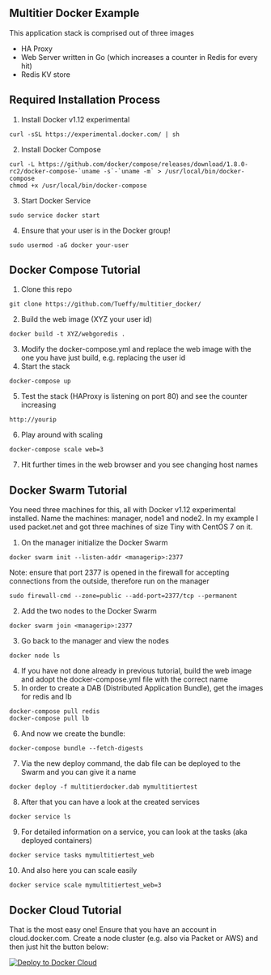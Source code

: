 Multitier Docker Example
------------
This application stack is comprised out of three images
* HA Proxy
* Web Server written in Go (which increases a counter in Redis for every hit)
* Redis KV store

Required Installation Process
------------
1. Install Docker v1.12 experimental
~~~
curl -sSL https://experimental.docker.com/ | sh
~~~
2. Install Docker Compose
~~~
curl -L https://github.com/docker/compose/releases/download/1.8.0-rc2/docker-compose-`uname -s`-`uname -m` > /usr/local/bin/docker-compose
chmod +x /usr/local/bin/docker-compose
~~~
3. Start Docker Service
~~~
sudo service docker start
~~~
4. Ensure that your user is in the Docker group!
~~~
sudo usermod -aG docker your-user
~~~

Docker Compose Tutorial
------------
1. Clone this repo
~~~
git clone https://github.com/Tueffy/multitier_docker/
~~~
2. Build the web image (XYZ your user id)
~~~
docker build -t XYZ/webgoredis .
~~~
3. Modify the docker-compose.yml and replace the web image with the one you have just build, e.g. replacing the user id
4. Start the stack
~~~
docker-compose up
~~~
5. Test the stack (HAProxy is listening on port 80) and see the counter increasing
~~~
http://yourip
~~~
6. Play around with scaling
~~~
docker-compose scale web=3
~~~
7. Hit further times in the web browser and you see changing host names

Docker Swarm Tutorial
------------
You need three machines for this, all with Docker v1.12 experimental installed. Name the machines: manager, node1 and node2. In my example I used packet.net and got three machines of size Tiny with CentOS 7 on it.

1. On the manager initialize the Docker Swarm
~~~
docker swarm init --listen-addr <managerip>:2377
~~~
Note: ensure that port 2377 is opened in the firewall for accepting connections from the outside, therefore run on the manager
~~~
sudo firewall-cmd --zone=public --add-port=2377/tcp --permanent
~~~
2. Add the two nodes to the Docker Swarm
~~~
docker swarm join <managerip>:2377
~~~
3. Go back to the manager and view the nodes
~~~
docker node ls
~~~
4. If you have not done already in previous tutorial, build the web image and adopt the docker-compose.yml file with the correct name
5. In order to create a DAB (Distributed Application Bundle), get the images for redis and lb
~~~
docker-compose pull redis
docker-compose pull lb
~~~
6. And now we create the bundle:
~~~
docker-compose bundle --fetch-digests
~~~
7. Via the new deploy command, the dab file can be deployed to the Swarm and you can give it a name
~~~
docker deploy -f multitierdocker.dab mymultitiertest
~~~
8. After that you can have a look at the created services
~~~
docker service ls
~~~
9. For detailed information on a service, you can look at the tasks (aka deployed containers)
~~~
docker service tasks mymultitiertest_web
~~~
10. And also here you can scale easily
~~~
docker service scale mymultitiertest_web=3
~~~
 

Docker Cloud Tutorial
------------
That is the most easy one! Ensure that you have an account in cloud.docker.com. Create a node cluster (e.g. also via Packet or AWS) and then just hit the button below:

[![Deploy to Docker Cloud](https://files.cloud.docker.com/images/deploy-to-dockercloud.svg)](https://cloud.docker.com/stack/deploy/)

